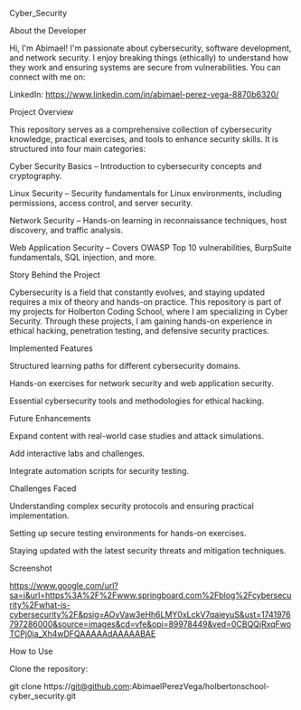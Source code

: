 Cyber_Security

About the Developer

Hi, I'm Abimael! I'm passionate about cybersecurity, software development, and network security. I enjoy breaking things (ethically) to understand how they work and ensuring systems are secure from vulnerabilities. You can connect with me on:

LinkedIn: https://www.linkedin.com/in/abimael-perez-vega-8870b6320/

Project Overview

This repository serves as a comprehensive collection of cybersecurity knowledge, practical exercises, and tools to enhance security skills. It is structured into four main categories:

Cyber Security Basics – Introduction to cybersecurity concepts and cryptography.

Linux Security – Security fundamentals for Linux environments, including permissions, access control, and server security.

Network Security – Hands-on learning in reconnaissance techniques, host discovery, and traffic analysis.

Web Application Security – Covers OWASP Top 10 vulnerabilities, BurpSuite fundamentals, SQL injection, and more.

Story Behind the Project

Cybersecurity is a field that constantly evolves, and staying updated requires a mix of theory and hands-on practice. This repository is part of my projects for Holberton Coding School, where I am specializing in Cyber Security. Through these projects, I am gaining hands-on experience in ethical hacking, penetration testing, and defensive security practices.

Implemented Features

Structured learning paths for different cybersecurity domains.

Hands-on exercises for network security and web application security.

Essential cybersecurity tools and methodologies for ethical hacking.

Future Enhancements

Expand content with real-world case studies and attack simulations.

Add interactive labs and challenges.

Integrate automation scripts for security testing.

Challenges Faced

Understanding complex security protocols and ensuring practical implementation.

Setting up secure testing environments for hands-on exercises.

Staying updated with the latest security threats and mitigation techniques.

Screenshot

https://www.google.com/url?sa=i&url=https%3A%2F%2Fwww.springboard.com%2Fblog%2Fcybersecurity%2Fwhat-is-cybersecurity%2F&psig=AOvVaw3eHh6LMY0xLckV7qaieyuS&ust=1741976797286000&source=images&cd=vfe&opi=89978449&ved=0CBQQjRxqFwoTCPj0ia_Xh4wDFQAAAAAdAAAAABAE

How to Use

Clone the repository:

git clone https://git@github.com:AbimaelPerezVega/holbertonschool-cyber_security.git
